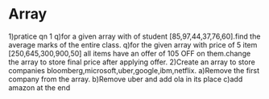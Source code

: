 # Array
1)pratice qn 1
q)for a given array with of student [85,97,44,37,76,60].find the average marks of the entire class.
q)for the given array with price of 5 item [250,645,300,900,50]
all items have an offer of 105 OFF on them.change the array to store final price after applying offer.
2)Create an array to store companies bloomberg,microsoft,uber,google,ibm,netflix.
a)Remove the first company from the array.
b)Remove uber and add ola in its place
c)add amazon at the end